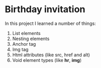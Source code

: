 # Birthday invitation
In this project I learned a number of things:
  1. List elements
  2. Nesting elements
  3. Anchor tag
  4. Img tag
  5. Html attributes (like src, href and alt)
  6. Void element types (like **hr**, **img**)
